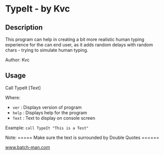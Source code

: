 
# TypeIt - by Kvc
## Description
This program can  help in creating a bit more realistic human typing experience for the can end user, as it adds random delays with random chars - trying to simulate human typing.

Author: Kvc

## Usage
Call TypeIt [Text]

Where:

- `ver`		: 	Displays version of program
- `help`		: 	Displays help for the program
- `Text`	: 	Text to display on console screen

Example: 
`call TypeIt "This is a Test"`



Note: ===== Make sure the text is surrounded by Double Quotes ======



www.batch-man.com
